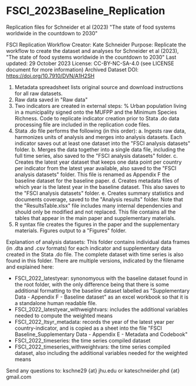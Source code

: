 # FSCI_2023Baseline_Replication
Replication files for Schneider et al (2023) "The state of food systems worldwide in the countdown to 2030"

FSCI Replication Workflow
Creator: Kate Schneider
Purpose: Replicate the workflow to create the dataset and analyses for Schneider et al (2023), "The state of food systems worldwide in the countdown to 2030"
Last updated: 29 October 2023
License: CC-BY-NC-SA-4.0 (see LICENSE document for more information)
Archived Dataset DOI: https://doi.org/10.7910/DVN/A1H2SH

1. Metadata spreadsheet lists original source and download instructions for all raw datasets.
2. Raw data saved in "Raw data"
3. Two indicators are created in external steps: % Urban population living in a municipality signed onto the MUFPP and the Minimum Species Richness. Code to replicate indicator creation prior to Stata .do data processing file are included in the replication code files.
4. Stata .do file performs the following (in this order):
	a. Ingests raw data, harmonizes units of analysis and merges into analysis datasets. Each indicator saves out at least one dataset into the "FSCI analysis datasets" folder. 
	b. Merges the data together into a single data file, including the full time series, also saved to the "FSCI analysis datasets" folder.
	c. Creates the latest year dataset that keeps one data point per country per indicator from the latest year available, also saved to the "FSCI analysis datasets" folder. This file is renamed as Appendix F the baseline dataset for the baseline paper.
	d. Creates metadata files of which year is the latest year in the baseline dataset. This also saves to the "FSCI analysis datasets" folder.
	e. Creates summary statistics and documents coverage, saved to the "Analysis results" folder. Note that the "ResultsTable.xlsx" file includes many internal dependencies and should only be modified and not replaced. This file contains all the tables that appear in the main paper and supplementary materials.
5. R syntax file creates the figures in the paper and the supplementary materials. Figures output to a "Figures" folder.


Explanation of analysis datasets: This folder contains individual data frames (in .dta and .csv formats) for each indicator and supplementary data created in the Stata .do file. The complete dataset with time series is also found in this folder. There are multiple versions, indicated by the filename and explained here:
- FSCI_2022_latestyear: synonomyous with the baseline dataset found in the root folder, with the only difference being that there is some additional formatting to the baseline dataset labelled as "Supplementary Data - Appendix F - Baseline dataset" as an excel workbook so that it is a standalone human readable file.
- FSCI_2022_latestyear_withweightvars: includes the additional variables needed to compute the weighted means
- FSCI_2022_ltsyr_metadata: records the year of the latest year per country-indicator, and is copied as a sheet into the file "FSCI Baseline_Supplementary Data - Appendix E - Metadata and Codebook"
- FSCI_2022_timeseries: the time series compiled dataset
- FSCI_2022_timeseries_withweightvars: the time series compiled dataset, also including the additional variables needed for the weighted means

Send any questions to: kschne29 {at} jhu.edu or kateschneider.phd {at} gmail.com
